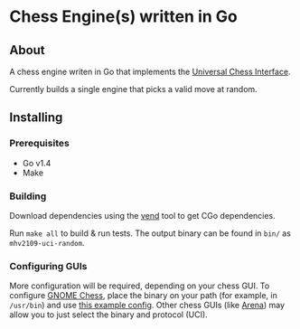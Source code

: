# Chess Engine(s) written in Go
## About
A chess engine writen in Go that implements the
[Universal Chess Interface](./docs/engine-interface.txt).

Currently builds a single engine that picks a valid
move at random.

## Installing
### Prerequisites
* Go v1.4
* Make

### Building
Download dependencies using the [vend](https://github.com/nomad-software/vend)
tool to get CGo dependencies.

Run `make all` to build & run tests. The output binary
can be found in `bin/` as `mhv2109-uci-random`.

### Configuring GUIs
More configuration will be required, depending on your
chess GUI.  To configure
[GNOME Chess](https://wiki.gnome.org/Apps/Chess), place
the binary on your path (for example, in `/usr/bin`)
and use [this example config](./conf/mhv2109-uci-random.conf).
Other chess GUIs (like [Arena](http://www.playwitharena.de/))
may allow you to just select the binary and protocol (UCI).
